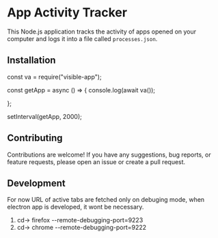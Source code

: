# App Activity Tracker

This Node.js application tracks the activity of apps opened on your computer and logs it into a file called `processes.json`.

## Installation

const va = require("visible-app");

const getApp = async () => {
console.log(await va());

<!-- {
  activeWindow: 'test.js - visible-app - Visual Studio Code',
  processName: 'Visual Studio Code',
  timeStart: '3/27/2024, 1:39:03 PM'
} -->

};

setInterval(getApp, 2000);

## Contributing

Contributions are welcome! If you have any suggestions, bug reports, or feature requests, please open an issue or create a pull request.

## Development

For now URL of active tabs are fetched only on debuging mode, when electron app is developed, it wont be necessary.

1. cd-><Firefox Installation directory> firefox --remote-debugging-port=9223
2. cd-><Chrome Installation directory> chrome --remote-debugging-port=9222
